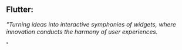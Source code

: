 **<h2>Flutter:</h2>** *<p style="font-size:16px;">"Turning ideas into interactive symphonies of widgets, where innovation conducts the harmony of user experiences.</p>*"



